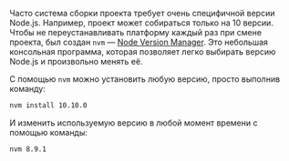 
Часто система сборки проекта требует очень специфичной версии Node.js. Например, проект может собираться только на 10 версии. Чтобы не переустанавливать платформу каждый раз при смене проекта, был создан `nvm` — [Node Version Manager](https://github.com/nvm-sh/nvm). Это небольшая консольная программа, которая позволяет легко выбирать версию Node.js и произвольно менять её.

С помощью `nvm` можно установить любую версию, просто выполнив команду:

```bash
nvm install 10.10.0
```

И изменить используемую версию в любой момент времени с помощью команды:

```bash
nvm 8.9.1
```
